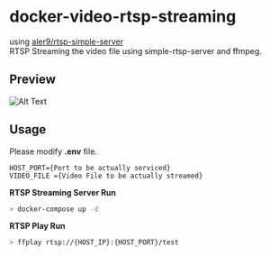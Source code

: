 # docker-video-rtsp-streaming
using [aler9/rtsp-simple-server](https://github.com/aler9/rtsp-simple-server)  
RTSP Streaming the video file using simple-rtsp-server and ffmpeg.  

## Preview
![Alt Text](https://github.com/gron1gh1/docker-video-rtsp-streaming/blob/master/preview.gif)

## Usage
Please modify **.env**  file.
```
HOST_PORT={Port to be actually serviced}
VIDEO_FILE ={Video File to be actually streamed}
```
**RTSP Streaming Server Run**
```sh
> docker-compose up -d
```

**RTSP Play Run**
```sh
> ffplay rtsp://{HOST_IP}:{HOST_PORT}/test
```
